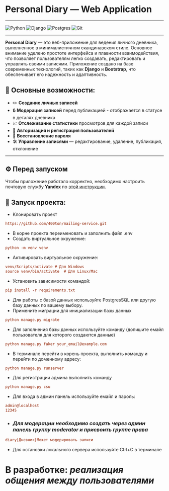 # Personal Diary — Web Application
___
![Python](https://img.shields.io/badge/python-3670A0?style=for-the-badge&logo=python&logoColor=ffdd54)
![Django](https://img.shields.io/badge/django-%23092E20.svg?style=for-the-badge&logo=django&logoColor=white)
![Postgres](https://img.shields.io/badge/postgres-%23316192.svg?style=for-the-badge&logo=postgresql&logoColor=white)
![Git](https://img.shields.io/badge/git-%23F05033.svg?style=for-the-badge&logo=git&logoColor=white)

---

**Personal Diary** — это веб-приложение для ведения личного дневника, выполненное в минималистичном скандинавском стиле. Основное внимание уделено простоте интерфейса и плавности взаимодействия, что позволяет пользователям легко создавать, редактировать и управлять своими записями. Приложение создано на базе современных технологий, таких как **Django** и **Bootstrap**, что обеспечивает его надежность и адаптивность.

## 🌟 Основные возможности:
- ✏️ **Создание личных записей**
- 🔒 **Модерация записей** перед публикацией - отображается в статусе в деталях дневника
- 📈 **Отслеживание статистики** просмотров для каждой записи
- 🔐 **Авторизация и регистрация пользователей**
- 🔄 **Восстановление пароля**
- 🛠 **Управление записями** — редактирование, удаление, публикация, отклонение

---

## ⚙️ Перед запуском
Чтобы приложение работало корректно, необходимо настроить почтовую службу **Yandex** по [этой инструкции](https://clck.ru/3BLEsg).

## 🚀 Запуск проекта:
- Клонировать проект
```ini
https://github.com/400ton/mailing-service.git
```
- В корне проекта переименовать и заполнить файл .env
- Создать виртуальное окружение:

```ini
python -m venv venv
```
- Активировать виртуальное окружение:
```ini
venv/Scripts/activate # Для Windows
source venv/bin/activate  # Для Linux/Mac
```
- Установить зависимости командой:
```ini
pip install -r requirements.txt
```
- Для работы с базой данных используйте PostgresSQL или другую базу данных по вашему выбору. 
- Примените миграции для инициализации базы данных
```ini
python manage.py migrate
```
- Для заполнения базы данных используйте команду (допишите емайл пользователя для которого создаются данные)
```ini
python manage.py faker your_email@example.com
```
- В терминале перейти в корень проекта, выполнить команду и перейти по доменному адресу:
```ini
python manage.py runserver
```
- Для регистрации админа выполнить команду
```ini
python manage.py csu
```
- Для входа в админ панель используйте емайл и пароль:
```ini
admin@localhost
12345
```
- ### _Для модерации необходимо создать через админ панель группу moderator и присвоить группе права_

```ini
diary|Дневник|Может модерировать записи
```

- Для остановки локального сервера используйте Сtrl+С в терминале

# В разработке: _реализация общения между пользователями_